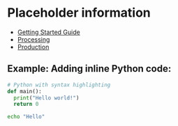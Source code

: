 # Placeholder information

* [Getting Started Guide](./gettingStarted/instruction.md)
* [Processing](./processing/processing.md)
* [Production](./production/production.md)

## Example: Adding inline Python code:

```python
# Python with syntax highlighting
def main():
  print("Hello world!")
  return 0
```

```bash
echo "Hello"
```
